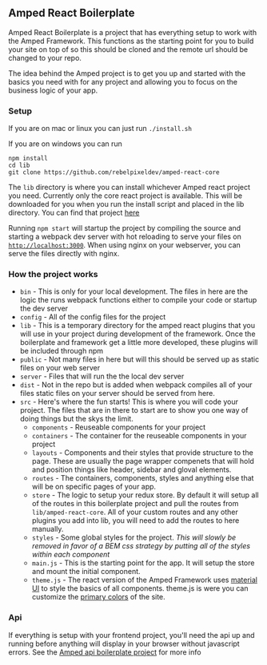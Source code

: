 ## Amped React Boilerplate

Amped React Boilerplate is a project that has everything setup to work with the Amped Framework. This functions as the starting point for you to build your site on top of so this should be cloned and the remote url should be changed to your repo.

The idea behind the Amped project is to get you up and started with the basics you need with for any project and allowing you to focus on the business logic of your app.

### Setup

If you are on mac or linux you can just run `./install.sh`

If you are on windows you can run
```
npm install
cd lib	
git clone https://github.com/rebelpixeldev/amped-react-core
```

The `lib` directory is where you can install whichever Amped react project you need. Currently only the core react project is available. This will be downloaded for you when you run the install script and placed in the lib directory. You can find that project [here](https://github.com/rebelpixeldev/amped-react-core)

Running `npm start` will startup the project by compiling the source and starting a webpack dev server with hot reloading to serve your files on [`http://localhost:3000`](http://localhost:3000). When using nginx on your webserver, you can serve the files directly with nginx.

### How the project works

* `bin` - This is only for your local development. The files in here are the logic the runs webpack functions either to compile your code or startup the dev server
* `config` - All of the config files for the project
* `lib` - This is a temporary directory for the amped react plugins that you will use in your project during development of the framework. Once the boilerplate and framework get a little more developed, these plugins will be included through npm
* `public` - Not many files in here but will this should be served up as static files on your web server
* `server` - Files that will run the the local dev server
* `dist` - Not in the repo but is added when webpack compiles all of your files static files on your server should be served from here.
* `src` - Here's where the fun starts! This is where you will code your project. The files that are in there to start are to show you one way of doing things but the skys the limit.
    * `components` - Reuseable components for your project
    * `containers` - The container for the reuseable components in your project
    * `layouts` - Components and their styles that provide structure to the page. These are usually the page wrapper compenets that will hold and position things like header, sidebar and gloval elements.
    * `routes` - The containers, components, styles and anything else that will be on specific pages of your app.
    * `store` - The logic to setup your redux store. By default it will setup all of the routes in this boilerplate project and pull the routes from `lib/amped-react-core`. All of your custom routes and any other plugins you add into lib, you will need to add the routes to here manually.
    * `styles` - Some global styles for the project. *This will slowly be removed in favor of a BEM css strategy by putting all of the styles within each component*
    * `main.js` - This is the starting point for the app. It will setup the store and mount the initial component.
    * `theme.js` - The react version of the Amped Framework uses [material UI](http://www.material-ui.com) to style the basics of all components. theme.js is were you can customize the [primary colors](http://www.material-ui.com/#/customization/colors) of the site.
### Api

If everything is setup with your frontend project, you'll need the api up and running before anything will display in your browser without javascript errors. See the [Amped api boilerplate project](https://github.com/rebelpixeldev/amped-api-boilerplate) for more info

